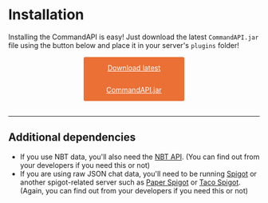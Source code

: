# Installation

Installing the CommandAPI is easy! Just download the latest `CommandAPI.jar` file using the button below and place it in your server's `plugins` folder!

<br>

<a href="https://github.com/JorelAli/CommandAPI/releases/latest/download/CommandAPI.jar" style="
background-color:#EB7035;
border-radius:3px;
color:#ffffff;
display:block;
line-height:44px;
text-align:center;
width:40%;
margin-top: -30px;
margin-bottom: 30px;
margin-left:auto;
margin-right: auto;">Download latest CommandAPI.jar</a>

-----

## Additional dependencies

- If you use NBT data, you'll also need the [NBT API](https://www.spigotmc.org/resources/nbt-api.7939/). (You can find out from your developers if you need this or not)
- If you are using raw JSON chat data, you'll need to be running [Spigot](https://www.spigotmc.org/wiki/about-spigot/) or another spigot-related server such as [Paper Spigot](https://papermc.io/) or [Taco Spigot](https://tacospigot.github.io/). (Again, you can find out from your developers if you need this or not)
